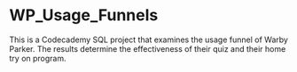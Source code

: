 # WP_Usage_Funnels
This is a Codecademy SQL project that examines the usage funnel of Warby Parker. The results determine the effectiveness of their quiz and their home try on program.
